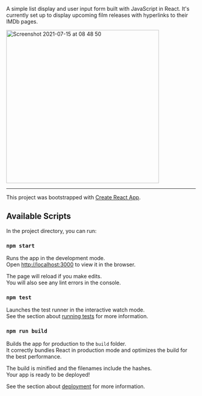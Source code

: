 A simple list display and user input form built with JavaScript in React. It's currently set up to display upcoming film releases with hyperlinks to their IMDb pages. 

<img width="406" alt="Screenshot 2021-07-15 at 08 48 50" src="https://user-images.githubusercontent.com/78811642/125750310-c6de710f-b768-4b6f-9558-a725c6813128.png">


___________________________________
This project was bootstrapped with [Create React App](https://github.com/facebook/create-react-app).

## Available Scripts

In the project directory, you can run:

### `npm start`

Runs the app in the development mode.\
Open [http://localhost:3000](http://localhost:3000) to view it in the browser.

The page will reload if you make edits.\
You will also see any lint errors in the console.

### `npm test`

Launches the test runner in the interactive watch mode.\
See the section about [running tests](https://facebook.github.io/create-react-app/docs/running-tests) for more information.

### `npm run build`

Builds the app for production to the `build` folder.\
It correctly bundles React in production mode and optimizes the build for the best performance.

The build is minified and the filenames include the hashes.\
Your app is ready to be deployed!

See the section about [deployment](https://facebook.github.io/create-react-app/docs/deployment) for more information.
